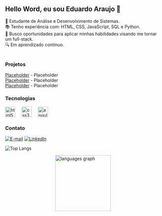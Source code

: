 <h2 align="left">Hello Word, eu sou Eduardo Araujo 👋</h2>

<p align="left">
    🔭 Estudante de Análise e Desenvolvimento de Sistemas.<br>
    📚 Tenho experiência com: HTML, CSS, JavaScript, SQL e Python.<br>
    🚀 Busco oportunidades para aplicar minhas habilidades visando me tornar um full-stack.<br>
    🔍 Em aprendizado contínuo.
</p>

#

<div>
  <h3 align="left">Projetos</h3>
  <a href="#">Placeholder</a> - Placeholder <br>
  <a href="#">Placeholder</a> - Placeholder <br>
  <a href="#">Placeholder</a> - Placeholder <br>
</p>
</div>

<h3 align="left">Tecnologias</h3>

<div align="left">
  <img src="https://cdn.jsdelivr.net/gh/devicons/devicon/icons/html5/html5-original.svg" height="33" alt="html5 logo"  />
  <img width="12" />
  <img src="https://cdn.jsdelivr.net/gh/devicons/devicon/icons/css3/css3-original.svg" height="33" alt="css3 logo"  />
  <img width="12" />
  <img src="https://cdn.jsdelivr.net/gh/devicons/devicon/icons/angularjs/angularjs-original.svg" height="33" alt="angularjs logo"  />
</div>

<h3 align="left">Contato</h3>

[![E-mail](https://img.shields.io/badge/-Email-000?style=for-the-badge&logo=microsoft-outlook&logoColor=FF00F6&color:FFF)](mailto:eduaraujosilva27@gmail.com)
[![LinkedIn](https://img.shields.io/badge/-LinkedIn-000?style=for-the-badge&logo=linkedin&logoColor=FF00F6&color:FFF)](https://www.linkedin.com/in/eduardo-araujo-eniac/)

![Top Langs](https://github-readme-stats.vercel.app/api/top-langs/?username=EDuDz27&layout=compact&theme=midnight-purple&locale=pt-br)

<div style="display: flex; justify-content: center;">

  <img src="https://github-readme-stats.vercel.app/api/top-langs/?username=EDuDz27&locale=pt-br&hide_title=false&layout=compact&card_width=320&langs_count=5&theme=midnight-purple&hide_border=true" height="180" alt="languages graph" />
</div>
